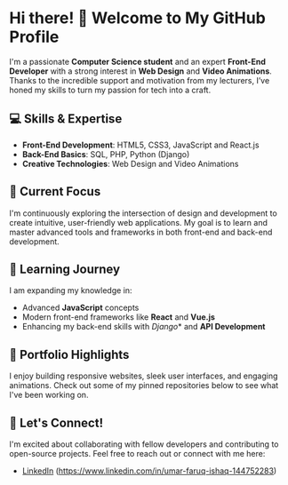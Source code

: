 # Hi there! 👋 Welcome to My GitHub Profile

I'm a passionate **Computer Science student** and an expert **Front-End Developer** with a strong interest in **Web Design** and **Video Animations**.
Thanks to the incredible support and motivation from my lecturers, I’ve honed my skills to turn my passion for tech into a craft.

## 💻 Skills & Expertise
- **Front-End Development**: HTML5, CSS3, JavaScript and React.js
- **Back-End Basics**: SQL, PHP, Python (Django)
- **Creative Technologies**: Web Design and Video Animations

## 🎯 Current Focus
I'm continuously exploring the intersection of design and development to create intuitive, user-friendly web applications. My goal is to learn and master advanced tools and frameworks in both front-end and back-end development.

## 🌱 Learning Journey
I am expanding my knowledge in:
- Advanced **JavaScript** concepts
- Modern front-end frameworks like **React** and **Vue.js**
- Enhancing my back-end skills with *Django** and **API Development**

## 🎨 Portfolio Highlights
I enjoy building responsive websites, sleek user interfaces, and engaging animations. Check out some of my pinned repositories below to see what I've been working on.

## 🚀 Let's Connect!
I'm excited about collaborating with fellow developers and contributing to open-source projects. Feel free to reach out or connect with me here:
- [LinkedIn](#) (https://www.linkedin.com/in/umar-faruq-ishaq-144752283)
